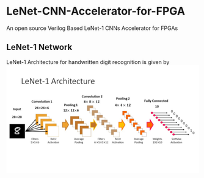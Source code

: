 # LeNet-CNN-Accelerator-for-FPGA
An open source Verilog Based LeNet-1 CNNs Accelerator for FPGAs
## LeNet-1 Network
LeNet-1 Architecture for handwritten digit recognition is given by
![Alt text](images/Slide2.JPG?raw=true "LeNet-1 Architecture")
